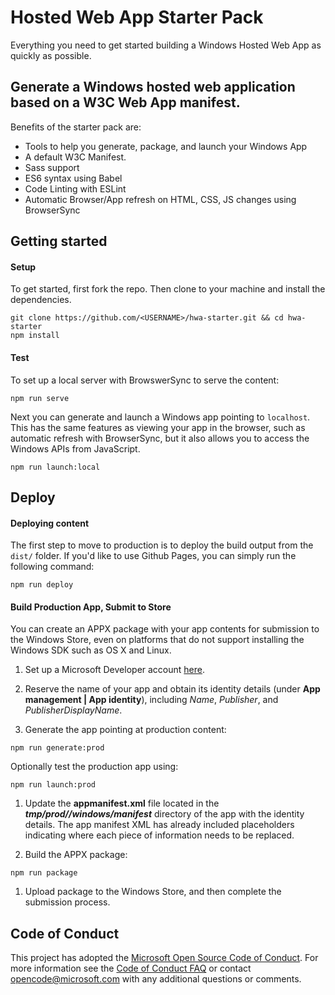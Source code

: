 # Hosted Web App Starter Pack

Everything you need to get started building a Windows Hosted Web App as quickly as possible.

## Generate a Windows hosted web application based on a W3C Web App manifest. 

Benefits of the starter pack are: 
- Tools to help you generate, package, and launch your Windows App
- A default W3C Manifest. 
- Sass support
- ES6 syntax using Babel
- Code Linting with ESLint
- Automatic Browser/App refresh on HTML, CSS, JS changes using BrowserSync

## Getting started

#### Setup
To get started, first fork the repo. Then clone to your machine and install the dependencies.

```
git clone https://github.com/<USERNAME>/hwa-starter.git && cd hwa-starter
npm install
```

#### Test

To set up a local server with BrowswerSync to serve the content:

```
npm run serve
```

Next you can generate and launch a Windows app pointing to `localhost`. This has the same features as viewing your app in the browser, such as automatic refresh with BrowserSync, but it also allows you to access the Windows APIs from JavaScript.

```
npm run launch:local
```

## Deploy

#### Deploying content

The first step to move to production is to deploy the build output from the `dist/` folder. If you'd like to use Github Pages, you can simply run the following command:

```
npm run deploy
```

#### Build Production App, Submit to Store
You can create an APPX package with your app contents for submission to the Windows Store, even on platforms that do not support installing the Windows SDK such as OS X and Linux.

1. Set up a Microsoft Developer account [here](http://dev.windows.com/en-us).

1. Reserve the name of your app and obtain its identity details (under **App management | App identity**), including _Name_, _Publisher_, and _PublisherDisplayName_.

1. Generate the app pointing at production content:

```
npm run generate:prod
```

Optionally test the production app using:

```
npm run launch:prod
```

1. Update the **appmanifest.xml** file located in the **_tmp/prod/<APP-NAME>/windows/manifest_** directory of the app with the identity details. The app manifest XML has already included placeholders indicating where each piece of information needs to be replaced.

1. Build the APPX package:

```
npm run package
```

1. Upload package to the Windows Store, and then complete the submission process.

## Code of Conduct
This project has adopted the [Microsoft Open Source Code of Conduct](https://opensource.microsoft.com/codeofconduct/). For more information see the [Code of Conduct FAQ](https://opensource.microsoft.com/codeofconduct/faq/) or contact [opencode@microsoft.com](mailto:opencode@microsoft.com) with any additional questions or comments.
